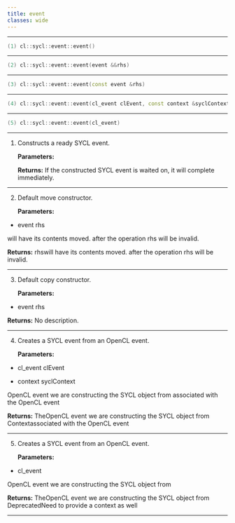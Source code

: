 ```yaml
---
title: event
classes: wide
---
```



---

```cpp
(1) cl::sycl::event::event()
```

---

```cpp
(2) cl::sycl::event::event(event &&rhs)
```

---

```cpp
(3) cl::sycl::event::event(const event &rhs)
```

---

```cpp
(4) cl::sycl::event::event(cl_event clEvent, const context &syclContext)
```

---

```cpp
(5) cl::sycl::event::event(cl_event)
```

---

1. Constructs a ready SYCL event. 

   **Parameters:**

   **Returns:** If the constructed SYCL event is waited on, it will complete immediately. 

---

2. Default move constructor. 

   **Parameters:**

  * event rhs

   will have its contents moved. after the operation rhs will be invalid. 

   **Returns:** rhswill have its contents moved. after the operation rhs will be invalid. 

---

3. Default copy constructor. 

   **Parameters:**

  * event rhs

   

   **Returns:** No description.

---

4. Creates a SYCL event from an OpenCL event. 

   **Parameters:**

  * cl_event clEvent

   

  * context syclContext

   OpenCL event we are constructing the SYCL object from associated with the OpenCL event 

   **Returns:** TheOpenCL event we are constructing the SYCL object from Contextassociated with the OpenCL event 

---

5. Creates a SYCL event from an OpenCL event. 

   **Parameters:**

  * cl_event 

   OpenCL event we are constructing the SYCL object from 

   **Returns:** TheOpenCL event we are constructing the SYCL object from DeprecatedNeed to provide a context as well 

---

